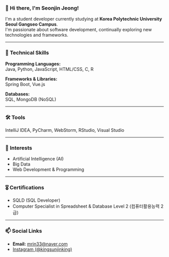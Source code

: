 ### 👋 **Hi there, I'm Seonjin Jeong!**

I'm a student developer currently studying at **Korea Polytechnic University Seoul Gangseo Campus**.  
I'm passionate about software development, continually exploring new technologies and frameworks.

---

### 🚀 **Technical Skills**

**Programming Languages:**  
Java, Python, JavaScript, HTML/CSS, C, R  

**Frameworks & Libraries:**  
Spring Boot, Vue.js  

**Databases:**  
SQL, MongoDB (NoSQL)  

---

### 🛠️ **Tools**

IntelliJ IDEA, PyCharm, WebStorm, RStudio, Visual Studio

---

### 🌱 **Interests**

- Artificial Intelligence (AI)
- Big Data
- Web Development & Programming

---

### 🎖️ **Certifications**

- SQLD (SQL Developer)
- Computer Specialist in Spreadsheet & Database Level 2 (컴퓨터활용능력 2급)

---

### 📫 **Social Links**

- **Email:** [mrin33@naver.com](mailto:mrin33@naver.com)
- [Instagram (@kingsunjinking)](https://www.instagram.com/kingsunjinking)
<!--
**kingsunjinking/kingsunjinking** is a ✨ _special_ ✨ repository because its `README.md` (this file) appears on your GitHub profile.

Here are some ideas to get you started:

- 🔭 I’m currently working on ...
- 🌱 I’m currently learning ...
- 👯 I’m looking to collaborate on ...
- 🤔 I’m looking for help with ...
- 💬 Ask me about ...
- 📫 How to reach me: ...
- 😄 Pronouns: ...
- ⚡ Fun fact: ...
-->
